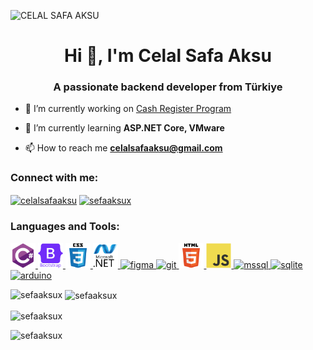 ![CELAL SAFA AKSU](https://github.com/sefaaksux/sefaaksux/assets/113643261/92e6cfc1-efa5-4156-9cd1-d38bdf2bc1da)



<h1 align="center">Hi 👋, I'm Celal Safa Aksu</h1>
<h3 align="center">A passionate backend developer from Türkiye</h3>


- 🔭 I’m currently working on [Cash Register Program](https://github.com/sefaaksux/Kasa-Programi)

- 🌱 I’m currently learning **ASP.NET Core, VMware**

- 📫 How to reach me **celalsafaaksu@gmail.com**

<h3 align="left">Connect with me:</h3>
<p align="left">
<a href="https://linkedin.com/in/celalsafaaksu" target="blank"><img align="center" src="https://raw.githubusercontent.com/rahuldkjain/github-profile-readme-generator/master/src/images/icons/Social/linked-in-alt.svg" alt="celalsafaaksu" height="30" width="40" /></a>
<a href="https://instagram.com/sefaaksux" target="blank"><img align="center" src="https://raw.githubusercontent.com/rahuldkjain/github-profile-readme-generator/master/src/images/icons/Social/instagram.svg" alt="sefaaksux" height="30" width="40" /></a>
</p>

<h3 align="left">Languages and Tools:</h3>
<p align="left">  <a href="https://www.w3schools.com/cs/" target="_blank" rel="noreferrer"> <img src="https://raw.githubusercontent.com/devicons/devicon/master/icons/csharp/csharp-original.svg" alt="csharp" width="40" height="40"/> </a>
  <a href="https://getbootstrap.com" target="_blank" rel="noreferrer"> <img src="https://raw.githubusercontent.com/devicons/devicon/master/icons/bootstrap/bootstrap-plain-wordmark.svg" alt="bootstrap" width="40" height="40"/> </a> 
  <a href="https://www.w3schools.com/css/" target="_blank" rel="noreferrer"> <img src="https://raw.githubusercontent.com/devicons/devicon/master/icons/css3/css3-original-wordmark.svg" alt="css3" width="40" height="40"/> </a> <a href="https://dotnet.microsoft.com/" target="_blank" rel="noreferrer"> <img src="https://raw.githubusercontent.com/devicons/devicon/master/icons/dot-net/dot-net-original-wordmark.svg" alt="dotnet" width="40" height="40"/> </a> <a href="https://www.figma.com/" target="_blank" rel="noreferrer"> <img src="https://www.vectorlogo.zone/logos/figma/figma-icon.svg" alt="figma" width="40" height="40"/> </a> <a href="https://git-scm.com/" target="_blank" rel="noreferrer"> <img src="https://www.vectorlogo.zone/logos/git-scm/git-scm-icon.svg" alt="git" width="40" height="40"/> </a> <a href="https://www.w3.org/html/" target="_blank" rel="noreferrer"> <img src="https://raw.githubusercontent.com/devicons/devicon/master/icons/html5/html5-original-wordmark.svg" alt="html5" width="40" height="40"/> </a> <a href="https://developer.mozilla.org/en-US/docs/Web/JavaScript" target="_blank" rel="noreferrer"> <img src="https://raw.githubusercontent.com/devicons/devicon/master/icons/javascript/javascript-original.svg" alt="javascript" width="40" height="40"/> </a> <a href="https://www.microsoft.com/en-us/sql-server" target="_blank" rel="noreferrer"> <img src="https://www.svgrepo.com/show/303229/microsoft-sql-server-logo.svg" alt="mssql" width="40" height="40"/> </a> <a href="https://www.sqlite.org/" target="_blank" rel="noreferrer"> <img src="https://www.vectorlogo.zone/logos/sqlite/sqlite-icon.svg" alt="sqlite" width="40" height="40"/> </a>
<a href="https://www.arduino.cc/" target="_blank" rel="noreferrer"> <img src="https://cdn.worldvectorlogo.com/logos/arduino-1.svg" alt="arduino" width="40" height="40"/> </a></p>

<p><img align="left" src="https://github-readme-stats.vercel.app/api/top-langs?username=sefaaksux&show_icons=true&locale=en&layout=compact" alt="sefaaksux" /></p>

<p>&nbsp;<img align="center" src="https://github-readme-stats.vercel.app/api?username=sefaaksux&show_icons=true&locale=en" alt="sefaaksux" /></p>

<p><img align="center" src="https://github-readme-streak-stats.herokuapp.com/?user=sefaaksux&" alt="sefaaksux" /></p>


<p align="left"> <img src="https://komarev.com/ghpvc/?username=sefaaksux&label=Profile%20views&color=0e75b6&style=flat" alt="sefaaksux" /> </p>
